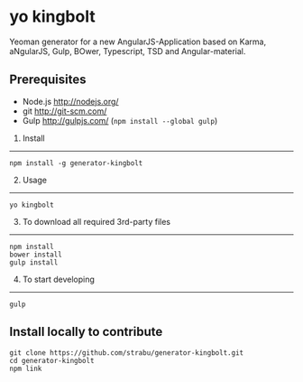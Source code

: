 yo kingbolt
===========
Yeoman generator for a new AngularJS-Application based on
Karma, aNgularJS, Gulp, BOwer, Typescript,
TSD and Angular-material.

Prerequisites
-------------
- Node.js http://nodejs.org/
- git http://git-scm.com/
- Gulp http://gulpjs.com/ 
(`npm install --global gulp`)


1. Install
-------
```
npm install -g generator-kingbolt
```

2. Usage
-----
```
yo kingbolt
```

3. To download all required 3rd-party files
-------------------
```
npm install
bower install
gulp install
```

4. To start developing
-------------------
```
gulp
```

Install locally to contribute
----------
```
git clone https://github.com/strabu/generator-kingbolt.git
cd generator-kingbolt
npm link
```
